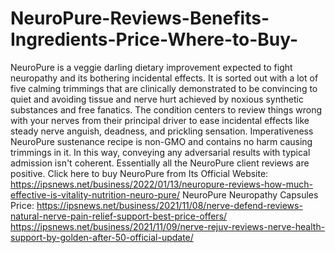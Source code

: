 # NeuroPure-Reviews-Benefits-Ingredients-Price-Where-to-Buy-
NeuroPure is a veggie darling dietary improvement expected to fight neuropathy and its bothering incidental effects. It is sorted out with a lot of five calming trimmings that are clinically demonstrated to be convincing to quiet and avoiding tissue and nerve hurt achieved by noxious synthetic substances and free fanatics. The condition centers to review things wrong with your nerves from their principal driver to ease incidental effects like steady nerve anguish, deadness, and prickling sensation. Imperativeness NeuroPure sustenance recipe is non-GMO and contains no harm causing trimmings in it. In this way, conveying any adversarial results with typical admission isn't coherent. Essentially all the NeuroPure client reviews are positive. Click here to buy NeuroPure from Its Official Website: https://ipsnews.net/business/2022/01/13/neuropure-reviews-how-much-effective-is-vitality-nutrition-neuro-pure/  NeuroPure Neuropathy Capsules Price: https://ipsnews.net/business/2021/11/08/nerve-defend-reviews-natural-nerve-pain-relief-support-best-price-offers/  https://ipsnews.net/business/2021/11/09/nerve-rejuv-reviews-nerve-health-support-by-golden-after-50-official-update/
